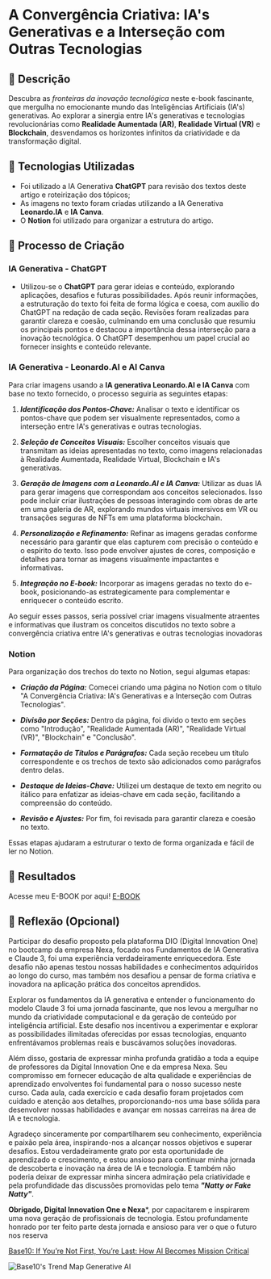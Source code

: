 # A Convergência Criativa: IA's Generativas e a Interseção com Outras Tecnologias

## 📒 Descrição
Descubra as *fronteiras da inovação tecnológica* neste e-book fascinante, que mergulha no emocionante mundo das Inteligências Artificiais (IA's) generativas. Ao explorar a sinergia entre IA's generativas e tecnologias revolucionárias como **Realidade Aumentada (AR)**, **Realidade Virtual (VR)** e **Blockchain**, desvendamos os horizontes infinitos da criatividade e da transformação digital.

## 🤖 Tecnologias Utilizadas
* Foi utilizado a IA Generativa **ChatGPT** para revisão dos textos deste artigo e roteirização dos tópicos;
* As imagens no texto foram criadas utilizando a IA Generativa **Leonardo.IA** e **IA Canva**.
* O **Notion** foi utilizado para organizar a estrutura do artigo.
## 🧐 Processo de Criação
### IA Generativa - ChatGPT
- Utilizou-se o **ChatGPT** para gerar ideias e conteúdo, explorando aplicações, desafios e futuras possibilidades. Após reunir informações, a estruturação do texto foi feita de forma lógica e coesa, com auxílio do ChatGPT na redação de cada seção. Revisões foram realizadas para garantir clareza e coesão, culminando em uma conclusão que resumiu os principais pontos e destacou a importância dessa interseção para a inovação tecnológica. O ChatGPT desempenhou um papel crucial ao fornecer insights e conteúdo relevante.
### 
### IA Generativa - Leonardo.AI e AI Canva

Para criar imagens usando a **IA generativa Leonardo.AI e IA Canva** com base no texto fornecido, o processo seguiria as seguintes etapas:

1. ***Identificação dos Pontos-Chave:*** Analisar o texto e identificar os pontos-chave que podem ser visualmente representados, como a interseção entre IA's generativas e outras tecnologias.

2. ***Seleção de Conceitos Visuais:*** Escolher conceitos visuais que transmitam as ideias apresentadas no texto, como imagens relacionadas à Realidade Aumentada, Realidade Virtual, Blockchain e IA's generativas.

3. ***Geração de Imagens com a Leonardo.AI e IA Canva:*** Utilizar as duas IA para gerar imagens que correspondam aos conceitos selecionados. Isso pode incluir criar ilustrações de pessoas interagindo com obras de arte em uma galeria de AR, explorando mundos virtuais imersivos em VR ou transações seguras de NFTs em uma plataforma blockchain.

4. ***Personalização e Refinamento:*** Refinar as imagens geradas conforme necessário para garantir que elas capturem com precisão o conteúdo e o espírito do texto. Isso pode envolver ajustes de cores, composição e detalhes para tornar as imagens visualmente impactantes e informativas.

5. ***Integração no E-book:*** Incorporar as imagens geradas no texto do e-book, posicionando-as estrategicamente para complementar e enriquecer o conteúdo escrito.

Ao seguir esses passos, seria possível criar imagens visualmente atraentes e informativas que ilustram os conceitos discutidos no texto sobre a convergência criativa entre IA's generativas e outras tecnologias inovadoras
###
### Notion
Para organização dos trechos do texto no Notion, segui algumas etapas:

- ***Criação da Página:*** Comecei criando uma página no Notion com o título "A Convergência Criativa: IA's Generativas e a Interseção com Outras Tecnologias".

- ***Divisão por Seções:*** Dentro da página, foi divido o texto em seções como "Introdução", "Realidade Aumentada (AR)", "Realidade Virtual (VR)", "Blockchain" e "Conclusão".

- ***Formatação de Títulos e Parágrafos:*** Cada seção recebeu um título correspondente e os trechos de texto são adicionados como parágrafos dentro delas.

- ***Destaque de Ideias-Chave:*** Utilizei um destaque de texto em negrito ou itálico para enfatizar as ideias-chave em cada seção, facilitando a compreensão do conteúdo.

- ***Revisão e Ajustes:*** Por fim, foi revisada para garantir clareza e coesão no texto.

Essas etapas ajudaram a estruturar o texto de forma organizada e fácil de ler no Notion.

## 🚀 Resultados
Acesse meu E-BOOK por aqui! [E-BOOK](/Artigo.md)

## 💭 Reflexão (Opcional)
Participar do desafio proposto pela plataforma DIO (Digital Innovation One) no bootcamp da empresa Nexa, focado nos Fundamentos de IA Generativa e Claude 3, foi uma experiência verdadeiramente enriquecedora. Este desafio não apenas testou nossas habilidades e conhecimentos adquiridos ao longo do curso, mas também nos desafiou a pensar de forma criativa e inovadora na aplicação prática dos conceitos aprendidos.

Explorar os fundamentos da IA generativa e entender o funcionamento do modelo Claude 3 foi uma jornada fascinante, que nos levou a mergulhar no mundo da criatividade computacional e da geração de conteúdo por inteligência artificial. Este desafio nos incentivou a experimentar e explorar as possibilidades ilimitadas oferecidas por essas tecnologias, enquanto enfrentávamos problemas reais e buscávamos soluções inovadoras.

Além disso, gostaria de expressar minha profunda gratidão a toda a equipe de professores da Digital Innovation One e da empresa Nexa. Seu compromisso em fornecer educação de alta qualidade e experiências de aprendizado envolventes foi fundamental para o nosso sucesso neste curso. Cada aula, cada exercício e cada desafio foram projetados com cuidado e atenção aos detalhes, proporcionando-nos uma base sólida para desenvolver nossas habilidades e avançar em nossas carreiras na área de IA e tecnologia.

Agradeço sinceramente por compartilharem seu conhecimento, experiência e paixão pela área, inspirando-nos a alcançar nossos objetivos e superar desafios. Estou verdadeiramente grato por esta oportunidade de aprendizado e crescimento, e estou ansioso para continuar minha jornada de descoberta e inovação na área de IA e tecnologia. E também não poderia deixar de expressar minha sincera admiração pela criatividade e pela profundidade das discussões promovidas pelo tema ***"Natty or Fake Natty"***.

**Obrigado, Digital Innovation One e Nexa***, por capacitarem e inspirarem uma nova geração de profissionais de tecnologia. Estou profundamente honrado por ter feito parte desta jornada e ansioso para ver o que o futuro nos reserva





[Base10: If You’re Not First, You’re Last: How AI Becomes Mission Critical](https://base10.vc/post/generative-ai-mission-critical/)

![Base10's Trend Map Generative AI](https://github.com/digitalinnovationone/lab-natty-or-not/assets/730492/f4df26e8-f8f7-4419-8252-c69d73ea930c)
